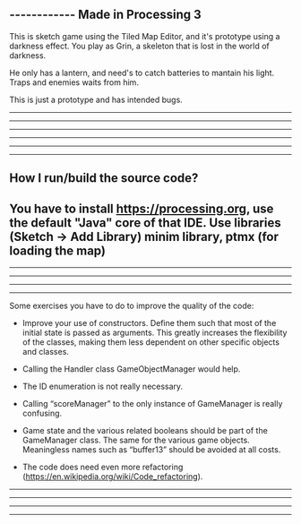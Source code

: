 ------------ Made in Processing 3 
------------ 
This is sketch game using the Tiled Map Editor, and it's prototype using a darkness effect. You play as Grin, a skeleton that is lost in the world of darkness.

He only has a lantern, and need's to catch batteries to mantain his light. Traps and enemies waits from him.

This is just a prototype and has intended bugs.

----
-------------
----
-------------
----
------------
How I run/build the source code?
------------
You have to install https://processing.org, use the default "Java" core of that IDE.
Use libraries (Sketch -> Add Library) 
minim library,
ptmx (for loading the map)
----
---
----
------------
------------

Some exercises you have to do to improve the quality of the code: 

- Improve your use of constructors. Define them such that most of the initial state is passed as arguments. This greatly increases the flexibility of the classes, making them less dependent on other specific objects and classes.

- Calling the Handler class GameObjectManager would help.

- The ID enumeration is not really necessary.

- Calling “scoreManager” to the only instance of GameManager is really confusing.

- Game state and the various related booleans should be part of the GameManager class. The same for the various game objects.
Meaningless names such as “buffer13” should be avoided at all costs.

- The code does need even more refactoring (https://en.wikipedia.org/wiki/Code_refactoring).
---
---
------------
------------

